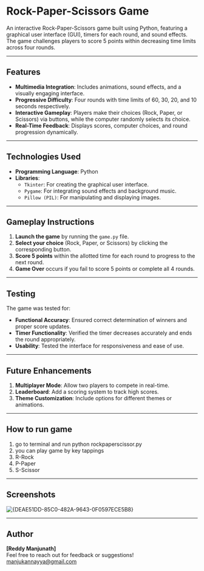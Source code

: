 # Rock-Paper-Scissors Game

An interactive Rock-Paper-Scissors game built using Python, featuring a graphical user interface (GUI), timers for each round, and sound effects. The game challenges players to score 5 points within decreasing time limits across four rounds.

---

## Features
- **Multimedia Integration**: Includes animations, sound effects, and a visually engaging interface.
- **Progressive Difficulty**: Four rounds with time limits of 60, 30, 20, and 10 seconds respectively.
- **Interactive Gameplay**: Players make their choices (Rock, Paper, or Scissors) via buttons, while the computer randomly selects its choice.
- **Real-Time Feedback**: Displays scores, computer choices, and round progression dynamically.

---

## Technologies Used
- **Programming Language**: Python
- **Libraries**:
  - `Tkinter`: For creating the graphical user interface.
  - `Pygame`: For integrating sound effects and background music.
  - `Pillow (PIL)`: For manipulating and displaying images.

---

## Gameplay Instructions
1. **Launch the game** by running the `game.py` file.
2. **Select your choice** (Rock, Paper, or Scissors) by clicking the corresponding button.
3. **Score 5 points** within the allotted time for each round to progress to the next round.
4. **Game Over** occurs if you fail to score 5 points or complete all 4 rounds.

---
## Testing
The game was tested for:
- **Functional Accuracy**: Ensured correct determination of winners and proper score updates.
- **Timer Functionality**: Verified the timer decreases accurately and ends the round appropriately.
- **Usability**: Tested the interface for responsiveness and ease of use.

---

## Future Enhancements
1. **Multiplayer Mode**: Allow two players to compete in real-time.
2. **Leaderboard**: Add a scoring system to track high scores.
3. **Theme Customization**: Include options for different themes or animations.

---
## How to run game
1. go to terminal and run python rockpaperscissor.py
2. you can play game by key tappings
3. R-Rock
4. P-Paper
5. S-Scissor

---
## Screenshots
![{DEAE51DD-85C0-482A-9643-0F0597ECE5B8}](https://github.com/user-attachments/assets/debf8303-3577-4594-801c-74233ab88e2f)

---
## Author
**[Reddy Manjunath]**  
Feel free to reach out for feedback or suggestions!  
[manjukannayya@gmail.com](mailto:YourEmail@example.co)
